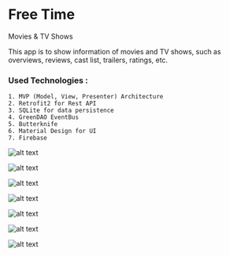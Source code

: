 # Free Time
Movies & TV Shows

This app is to show information of movies and TV shows, such as overviews, reviews, cast list, trailers, ratings, etc. 

### Used Technologies :
	1. MVP (Model, View, Presenter) Architecture
	2. Retrofit2 for Rest API
	3. SQLite for data persistence
	4. GreenDAO EventBus
	5. Butterknife
	6. Material Design for UI
	7. Firebase


![alt text](https://github.com/nyinyihtunlwin/Free-Time/blob/master/app/screenshots/Screenshot_2018-10-31-12-13-19.png)

![alt text](https://github.com/nyinyihtunlwin/Free-Time/blob/master/app/screenshots/Screenshot_2018-10-31-12-14-39.png)

![alt text](https://github.com/nyinyihtunlwin/Free-Time/blob/master/app/screenshots/Screenshot_2018-10-31-12-15-08.png)

![alt text](https://github.com/nyinyihtunlwin/Free-Time/blob/master/app/screenshots/Screenshot_2018-10-31-12-20-48.png)

![alt text](https://github.com/nyinyihtunlwin/Free-Time/blob/master/app/screenshots/Screenshot_2018-10-31-13-08-50.png)

![alt text](https://github.com/nyinyihtunlwin/Free-Time/blob/master/app/screenshots/Screenshot_2018-10-31-13-10-19.png)

![alt text](https://github.com/nyinyihtunlwin/Free-Time/blob/master/app/screenshots/Screenshot_2018-10-31-12-14-50.png)
